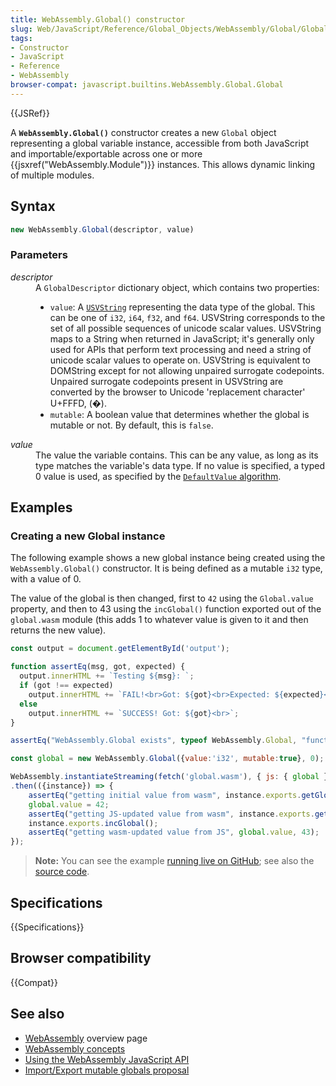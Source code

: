 ```yaml
---
title: WebAssembly.Global() constructor
slug: Web/JavaScript/Reference/Global_Objects/WebAssembly/Global/Global
tags:
- Constructor
- JavaScript
- Reference
- WebAssembly
browser-compat: javascript.builtins.WebAssembly.Global.Global
---
```

{{JSRef}}

A **`WebAssembly.Global()`** constructor creates a new `Global` object
representing a global variable instance, accessible from both JavaScript and
importable/exportable across one or more
{{jsxref("WebAssembly.Module")}} instances. This allows dynamic
linking of multiple modules.

## Syntax

```js
new WebAssembly.Global(descriptor, value)
```

### Parameters

<dl><dt><em>descriptor</em></dt><dd>A <code>GlobalDescriptor</code> dictionary object, which contains two properties:<ul><li><code>value</code>: A <a href="/en-US/docs/Web/API/USVString"><code>USVString</code></a> representing the
data type of the global. This can be one of <code>i32</code>, <code>i64</code>,
<code>f32</code>, and <code>f64</code>. USVString corresponds to the set of all
possible sequences of unicode scalar values. USVString maps to a String when
returned in JavaScript; it's generally only used for APIs that perform text
processing and need a string of unicode scalar values to operate on. USVString is
equivalent to DOMString except for not allowing unpaired surrogate codepoints.
Unpaired surrogate codepoints present in USVString are converted by the browser to
Unicode 'replacement character' U+FFFD, (�).</li><li><code>mutable</code>: A boolean value that determines whether the global is
mutable or not. By default, this is <code>false</code>.</li></ul></dd><dt><em>value</em></dt><dd>The value the variable contains. This can be any value, as long as its type matches
the variable's data type. If no value is specified, a typed 0 value is used, as
specified by the <a href="https://webassembly.github.io/spec/js-api/#defaultvalue"><code>DefaultValue</code>
algorithm</a>.</dd></dl>

## Examples

### Creating a new Global instance

The following example shows a new global instance being created using the
`WebAssembly.Global()` constructor. It is being defined as a mutable `i32` type,
with a value of 0.

The value of the global is then changed, first to `42` using the `Global.value`
property, and then to 43 using the `incGlobal()` function exported out of the
`global.wasm` module (this adds 1 to whatever value is given to it and then
returns the new value).

```js
const output = document.getElementById('output');

function assertEq(msg, got, expected) {
  output.innerHTML += `Testing ${msg}: `;
  if (got !== expected)
    output.innerHTML += `FAIL!<br>Got: ${got}<br>Expected: ${expected}<br>`;
  else
    output.innerHTML += `SUCCESS! Got: ${got}<br>`;
}

assertEq("WebAssembly.Global exists", typeof WebAssembly.Global, "function");

const global = new WebAssembly.Global({value:'i32', mutable:true}, 0);

WebAssembly.instantiateStreaming(fetch('global.wasm'), { js: { global } })
.then(({instance}) => {
    assertEq("getting initial value from wasm", instance.exports.getGlobal(), 0);
    global.value = 42;
    assertEq("getting JS-updated value from wasm", instance.exports.getGlobal(), 42);
    instance.exports.incGlobal();
    assertEq("getting wasm-updated value from JS", global.value, 43);
});
```

> **Note:** You can see the example
> [running live on GitHub](https://mdn.github.io/webassembly-examples/js-api-examples/global.html);
> see also the
> [source code](https://github.com/mdn/webassembly-examples/blob/master/js-api-examples/global.html).

## Specifications

{{Specifications}}

## Browser compatibility

{{Compat}}

## See also

- [WebAssembly](/en-US/docs/WebAssembly) overview page
- [WebAssembly concepts](/en-US/docs/WebAssembly/Concepts)
- [Using the WebAssembly JavaScript API](/en-US/docs/WebAssembly/Using_the_JavaScript_API)
- [Import/Export mutable globals proposal](https://github.com/WebAssembly/mutable-global/blob/master/proposals/mutable-global/Overview.md)
